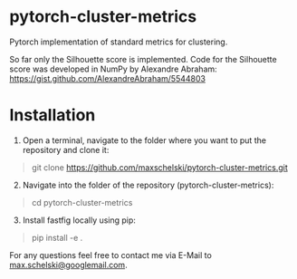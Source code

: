 # pytorch-cluster-metrics
Pytorch implementation of standard metrics for clustering.

So far only the Silhouette score is implemented.
Code for the Silhouette score was developed in NumPy by Alexandre Abraham:
https://gist.github.com/AlexandreAbraham/5544803

# Installation

1. Open a terminal, navigate to the folder where you want to put the repository and clone it:
> git clone https://github.com/maxschelski/pytorch-cluster-metrics.git
2. Navigate into the folder of the repository (pytorch-cluster-metrics):
> cd pytorch-cluster-metrics
3. Install fastfig locally using pip:
> pip install -e .

For any questions feel free to contact me via E-Mail to max.schelski@googlemail.com.
